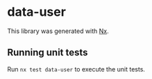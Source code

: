 # data-user

This library was generated with [Nx](https://nx.dev).

## Running unit tests

Run `nx test data-user` to execute the unit tests.
